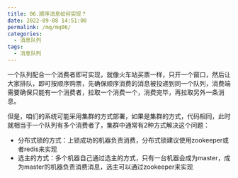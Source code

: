 ```yaml
---
title: 06.顺序消息如何实现？
date: 2022-09-08 14:51:00
permalink: /mq/mq06/
categories: 
  - 消息队列
tags: 
  - 消息队列
---
```


一个队列配合一个消费者即可实现，就像火车站买票一样，只开一个窗口，然后让大家排队，即可按顺序购票，先确保顺序消费的消息被投递到同一个队列，消费端需要确保只能有一个消费者，拉取一个消费一个，消费完毕，再拉取另外一条消息。

但是，咱们的系统可能采用集群的方式部署，如果是集群的方式，代码相同，此时就相当于一个队列有多个消费者了，集群中通常有2种方式解决这个问题：

- 分布式锁的方式：上锁成功的机器负责消费，分布式锁建议使用zookeeper或者redis来实现
- 选主的方式：多个机器自己通过选主的方式，只有一台机器会成为master，成为master的机器负责消费消息，选主可以通过zookeeper来实现